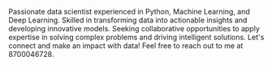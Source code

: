 Passionate data scientist experienced in Python, Machine Learning, and Deep Learning.
Skilled in transforming data into actionable insights and developing innovative models. 
Seeking collaborative opportunities to apply expertise in solving complex problems and driving intelligent solutions. 
Let's connect and make an impact with data!
Feel free to reach out to me at 8700046728.
